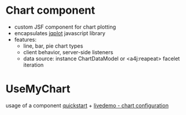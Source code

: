 Chart component
=========
- custom JSF component for chart plotting
- encapsulates [jqplot](http://www.jqplot.com/index.php ) javascript library
- features:
  + line, bar, pie chart types
  + client behavior, server-side listeners
  + data source: instance ChartDataModel or \<a4j:reapeat> facelet iteration


UseMyChart
=========
usage of a component
[quickstart](https://chartdemo-lukasmacko.rhcloud.com/UseMyChart-1.0-SNAPSHOT/faces/quickstart/simple.xhtml) +
[livedemo - chart configuration](https://chartdemo-lukasmacko.rhcloud.com/UseMyChart-1.0-SNAPSHOT/faces/quickstart/interactive.xhtml)
